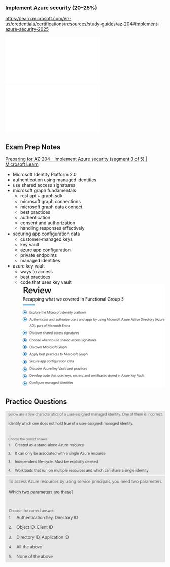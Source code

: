 ### Implement Azure security (20–25%)
https://learn.microsoft.com/en-us/credentials/certifications/resources/study-guides/az-204#implement-azure-security-2025

![Implement user authentication and authorization](Implement%20user%20authentication%20and%20authorization.md)
![Implement secure Azure solutions](Implement%20secure%20Azure%20solutions.md)

## Exam Prep Notes
[Preparing for AZ-204 - Implement Azure security (segment 3 of 5) | Microsoft Learn](https://learn.microsoft.com/en-us/shows/exam-readiness-zone/preparing-for-az-204-implement-azure-security-segment-3-of-5)
- Microsoft Identity Platform 2.0
- authentication using managed identities
- use shared access signatures
- microsoft graph fundamentals
	- rest api + graph sdk
	- microsoft graph connections
	- microsoft graph data connect
	- best practices
	- authentication
	- consent and authorization
	- handling responses effectively
- securing app configuration data
	- customer-managed keys
	- key vault
	- azure app configuration
	- private endpoints
	- managed identities
- azure key vault
	- ways to access
	- best practices
	- code that uses key vault
![](media/Pasted%20image%2020240123083134.png)
## Practice Questions
![](media/Pasted%20image%2020240123083055.png)
![](media/Pasted%20image%2020240123083108.png)